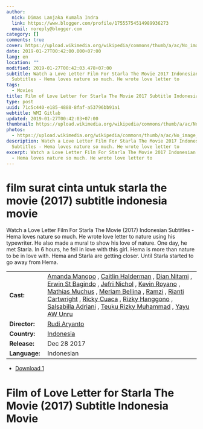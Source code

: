 ```yaml
---
author:
  nick: Dimas Lanjaka Kumala Indra
  link: https://www.blogger.com/profile/17555754514989936273
  email: noreply@blogger.com
category: []
comments: true
cover: https://upload.wikimedia.org/wikipedia/commons/thumb/a/ac/No_image_available.svg/2048px-No_image_available.svg.png
date: 2019-01-27T00:42:00.000+07:00
lang: en
location: ""
modified: 2019-01-27T00:42:03.478+07:00
subtitle: Watch a Love Letter Film For Starla The Movie 2017 Indonesian
  Subtitles - Hema loves nature so much. He wrote love letter to
tags:
  - Movies
title: Film of Love Letter for Starla The Movie 2017 Subtitle Indonesia Movie
type: post
uuid: 71c5c440-e185-4888-8faf-a53796bb91a1
webtitle: WMI Gitlab
updated: 2019-01-27T00:42:03+07:00
thumbnail: https://upload.wikimedia.org/wikipedia/commons/thumb/a/ac/No_image_available.svg/2048px-No_image_available.svg.png
photos:
  - https://upload.wikimedia.org/wikipedia/commons/thumb/a/ac/No_image_available.svg/2048px-No_image_available.svg.png
description: Watch a Love Letter Film For Starla The Movie 2017 Indonesian
  Subtitles - Hema loves nature so much. He wrote love letter to
excerpt: Watch a Love Letter Film For Starla The Movie 2017 Indonesian Subtitles
  - Hema loves nature so much. He wrote love letter to
---
```


<h1 for="title" class="notranslate">film surat cinta untuk starla the movie (2017) subtitle indonesia  movie</h1>  <div>  <div class="entry-content entry-content-single" itemprop="description">  <p> <span class="notranslate"> Watch a Love Letter Film For Starla The Movie (2017) Indonesian Subtitles - Hema loves nature so much.</span> <span class="notranslate"> He wrote love letter to nature using his typewriter.</span> <span class="notranslate"> He also made a mural to show his love of nature.</span> <span class="notranslate"> One day, he met Starla.</span> <span class="notranslate"> In 6 hours, he fell in love with this girl.</span> <span class="notranslate"> Hema is more than nature to be in love with.</span> <span class="notranslate"> Hema and Starla are getting closer.</span> <span class="notranslate"> Until Starla started to go away from Hema.</span> </p>  <table>  <tbody><tr>  <td width="20%"> <span class="notranslate"> <strong>Cast:</strong></span> </td>  <td> <span class="notranslate"> <span><span><a href="http://web-manajemen.blogspot.com/p/search.html?q=cast%20amanda%20manopo" rel="tag">Amanda Manopo</a></span></span> , <span><span><a href="http://web-manajemen.blogspot.com/p/search.html?q=cast%20caitlin%20halderman" rel="tag">Caitlin Halderman</a></span></span> , <span><span><a href="http://web-manajemen.blogspot.com/p/search.html?q=cast%20dian%20nitami" rel="tag">Dian Nitami</a></span></span> , <span><span><a href="http://web-manajemen.blogspot.com/p/search.html?q=cast%20erwin%20st%20bagindo" rel="tag">Erwin St Bagindo</a></span></span> , <span><span><a href="http://web-manajemen.blogspot.com/p/search.html?q=cast%20jefri%20nichol" rel="tag">Jefri Nichol</a></span></span> , <span><span><a href="http://web-manajemen.blogspot.com/p/search.html?q=cast%20kevin%20royano" rel="tag">Kevin Royano</a></span></span> , <span><span><a href="http://web-manajemen.blogspot.com/p/search.html?q=cast%20mathias%20muchus" rel="tag">Mathias Muchus</a></span></span> , <span><span><a href="http://web-manajemen.blogspot.com/p/search.html?q=cast%20meriam%20bellina" rel="tag">Meriam Bellina</a></span></span> , <span><span><a href="http://web-manajemen.blogspot.com/p/search.html?q=cast%20ramzi" rel="tag">Ramzi</a></span></span> , <span><span><a href="http://web-manajemen.blogspot.com/p/search.html?q=cast%20rianti%20cartwright" rel="tag">Rianti Cartwright</a></span></span> , <span><span><a href="http://web-manajemen.blogspot.com/p/search.html?q=cast%20ricky%20cuaca" rel="tag">Ricky Cuaca</a></span></span> , <span><span><a href="http://web-manajemen.blogspot.com/p/search.html?q=cast%20rizky%20hanggono" rel="tag">Rizky Hanggono</a></span></span> , <span><span><a href="http://web-manajemen.blogspot.com/p/search.html?q=cast%20salsabilla%20adriani" rel="tag">Salsabilla Adriani</a></span></span> , <span><span><a href="http://web-manajemen.blogspot.com/p/search.html?q=cast%20teuku%20rizky%20muhammad" rel="tag">Teuku Rizky Muhammad</a></span></span> , <span><span><a href="http://web-manajemen.blogspot.com/p/search.html?q=cast%20yayu%20a%20w%20unru" rel="tag">Yayu AW Unru</a></span></span></span> </td>  </tr>  <tr>  <td width="20%"> <span class="notranslate"> <strong>Director:</strong></span> </td>  <td> <span class="notranslate"> <span><span><a href="http://web-manajemen.blogspot.com/p/search.html?q=director%20rudi%20aryanto" rel="tag">Rudi Aryanto</a></span></span></span> </td>  </tr>  <tr>  <td width="20%"> <span class="notranslate"> <strong>Country:</strong></span> </td>  <td> <span class="notranslate"> <span><a href="http://web-manajemen.blogspot.com/p/search.html?q=country%20indonesia" rel="tag">Indonesia</a></span></span> </td>  </tr>  <tr>  <td width="20%"> <span class="notranslate"> <strong>Release:</strong></span> </td>  <td><time itemprop="dateCreated" datetime="2017-12-28T00:00:00+00:00"><span class="notranslate"> <span>Dec 28 2017</span></span> </time></td>  </tr>  <tr>  <td width="20%"> <span class="notranslate"> <strong>Language:</strong></span> </td>  <td> <span class="notranslate"> <span property="inLanguage">Indonesian</span></span> </td>  </tr>  </tbody></table>  <p></p>  <div id="download" class="gmr-download-wrap clearfix"><ul class="list-inline gmr-download-list clearfix"><li> <a href="https://dimaslanjaka.github.io/page/safelink.html?url=aHR0cHM6Ly9vbG9hZC5zdHJlYW0vZi91dnN5ZDVTYVpZUQ==" class="button" rel="nofollow" target="_blank" title="Download the link 1 Love Letter to Starla The Movie (2017)"><span class="icon_download" aria-hidden="true"></span></a> <span class="notranslate"> <a href="https://dimaslanjaka.github.io/page/safelink.html?url=aHR0cHM6Ly9vbG9hZC5zdHJlYW0vZi91dnN5ZDVTYVpZUQ==" class="button" rel="nofollow" target="_blank" title="Download the link 1 Love Letter to Starla The Movie (2017)">Download 1</a></span> </li></ul></div>  <div class="gmr-grid idmuvi-core"><div class="row grid-container"><div class="clearfix"></div></div></div>  </div>  <h1 for="title"> <span class="notranslate"> Film of Love Letter for Starla The Movie (2017) Subtitle Indonesia Movie</span> </h1>  </div>  <script src="https://codepen.io/dimaslanjaka/pen/aQRrbR.js"></script>
